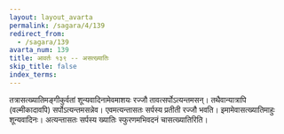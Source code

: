 ```yaml
---
layout: layout_avarta
permalink: /sagara/4/139
redirect_from:
  - /sagara/139
avarta_num: 139
title: आवर्तः १३९ -- असत्ख्यातिः
skip_title: false
index_terms: 
---
```


तत्रासत्ख्यातिमङ्गीकुर्वतां शून्यवादिनामेवमाशयः रज्जौ तावत्सर्पोऽत्यन्तमसन्। तथैवान्यात्रापि (वल्मीकादावपि) सर्पोऽत्यन्तमसन्नेव। एवमत्यन्तासतः सर्पस्य प्रतीती रज्जौ भवति।
इमामेवासत्ख्यातिमाहुः शून्यवादिनः। अत्यन्तासतः सर्पस्य ख्यातिः
स्फुरणमभिवदनं चासत्ख्यातिरिति।
